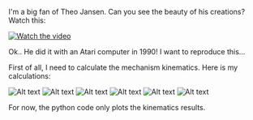 I'm a big fan of Theo Jansen. Can you see the beauty of his creations? Watch this:

[![Watch the video](https://img.youtube.com/vi/FFS-2axFo1Y/hqdefault.jpg)](https://www.youtube.com/watch?v=FFS-2axFo1Y)

Ok.. He did it with an Atari computer in 1990! I want to reproduce this...

First of all, I need to calculate the mechanism kinematics. Here is my calculations:

![Alt text](figuresGit/figure1.jpg "layout")
![Alt text](figuresGit/figure2.jpg "layout")
![Alt text](figuresGit/figure3.jpg "layout")
![Alt text](figuresGit/figure4.jpg "layout")
![Alt text](figuresGit/figure5.jpg "layout")
![Alt text](figuresGit/figure6.jpg "layout")

For now, the python code only plots the kinematics results. 